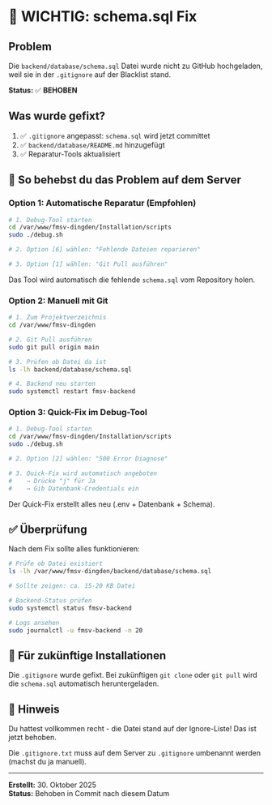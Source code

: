 # 🚨 WICHTIG: schema.sql Fix

## Problem

Die `backend/database/schema.sql` Datei wurde nicht zu GitHub hochgeladen, weil sie in der `.gitignore` auf der Blacklist stand.

**Status:** ✅ **BEHOBEN**

## Was wurde gefixt?

1. ✅ `.gitignore` angepasst: `schema.sql` wird jetzt committet
2. ✅ `backend/database/README.md` hinzugefügt
3. ✅ Reparatur-Tools aktualisiert

## 🔧 So behebst du das Problem auf dem Server

### Option 1: Automatische Reparatur (Empfohlen)

```bash
# 1. Debug-Tool starten
cd /var/www/fmsv-dingden/Installation/scripts
sudo ./debug.sh

# 2. Option [6] wählen: "Fehlende Dateien reparieren"

# 3. Option [1] wählen: "Git Pull ausführen"
```

Das Tool wird automatisch die fehlende `schema.sql` vom Repository holen.

### Option 2: Manuell mit Git

```bash
# 1. Zum Projektverzeichnis
cd /var/www/fmsv-dingden

# 2. Git Pull ausführen
sudo git pull origin main

# 3. Prüfen ob Datei da ist
ls -lh backend/database/schema.sql

# 4. Backend neu starten
sudo systemctl restart fmsv-backend
```

### Option 3: Quick-Fix im Debug-Tool

```bash
# 1. Debug-Tool starten
cd /var/www/fmsv-dingden/Installation/scripts
sudo ./debug.sh

# 2. Option [2] wählen: "500 Error Diagnose"

# 3. Quick-Fix wird automatisch angeboten
#    → Drücke "j" für Ja
#    → Gib Datenbank-Credentials ein
```

Der Quick-Fix erstellt alles neu (.env + Datenbank + Schema).

## ✅ Überprüfung

Nach dem Fix sollte alles funktionieren:

```bash
# Prüfe ob Datei existiert
ls -lh /var/www/fmsv-dingden/backend/database/schema.sql

# Sollte zeigen: ca. 15-20 KB Datei

# Backend-Status prüfen
sudo systemctl status fmsv-backend

# Logs ansehen
sudo journalctl -u fmsv-backend -n 20
```

## 🎯 Für zukünftige Installationen

Die `.gitignore` wurde gefixt. Bei zukünftigen `git clone` oder `git pull` wird die `schema.sql` automatisch heruntergeladen.

## 📝 Hinweis

Du hattest vollkommen recht - die Datei stand auf der Ignore-Liste! Das ist jetzt behoben.

Die `.gitignore.txt` muss auf dem Server zu `.gitignore` umbenannt werden (machst du ja manuell).

---

**Erstellt:** 30. Oktober 2025  
**Status:** Behoben in Commit nach diesem Datum
